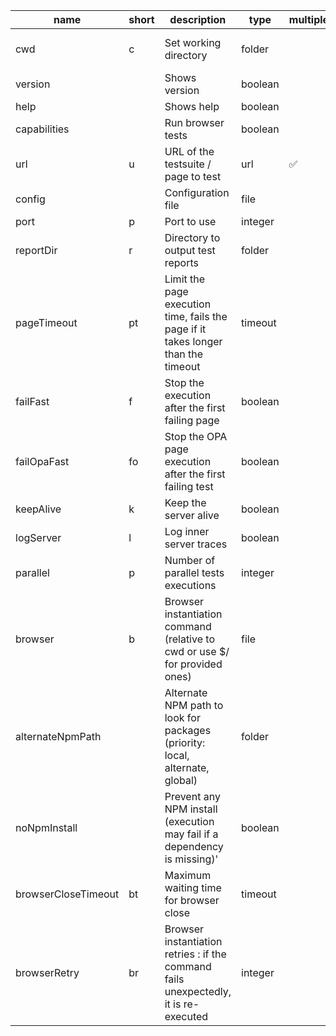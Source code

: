 |name|short|description|type|multiple|default|defaultLabel|
|---|---|---|---|---|---|---|
|cwd|c|Set working directory|folder||process.cwd()|current working directory|
|version||Shows version|boolean
|help||Shows help|boolean
|capabilities||Run browser tests|boolean
|url|u|URL of the testsuite / page to test|url|✅
|config||Configuration file|file||'ui5-test-runner.json'
|port|p|Port to use|integer
|reportDir|r|Directory to output test reports|folder||'report'
|pageTimeout|pt|Limit the page execution time, fails the page if it takes longer than the timeout|timeout
|failFast|f|Stop the execution after the first failing page|boolean
|failOpaFast|fo|Stop the OPA page execution after the first failing test|boolean
|keepAlive|k|Keep the server alive|boolean
|logServer|l|Log inner server traces|boolean
|parallel|p|Number of parallel tests executions|integer||2
|browser|b|Browser instantiation command (relative to cwd or use $/ for provided ones)|file||'$/puppeteer.js'
|alternateNpmPath||Alternate NPM path to look for packages (priority: local, alternate, global)|folder
|noNpmInstall||Prevent any NPM install (execution may fail if a dependency is missing)'|boolean
|browserCloseTimeout|bt|Maximum waiting time for browser close|timeout||2s
|browserRetry|br|Browser instantiation retries : if the command fails unexpectedly, it is re-executed|integer||1
